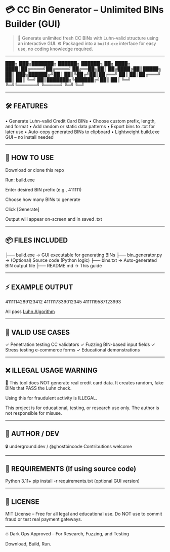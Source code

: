 # 💳 CC Bin Generator – Unlimited BINs Builder (GUI)

> 🧪 Generate unlimited fresh CC BINs with Luhn-valid structure using an interactive GUI.
> ⚙️ Packaged into a `build.exe` interface for easy use, no coding knowledge required.

---

███╗ ███╗███████╗ ██████╗ ██████╗ ██╗
████╗ ████║██╔════╝██╔════╝ ██╔══██╗██║
██╔████╔██║█████╗ ██║ ███╗██████╔╝██║
██║╚██╔╝██║██╔══╝ ██║ ██║██╔═══╝ ██║
██║ ╚═╝ ██║███████╗╚██████╔╝██║ ██║
╚═╝ ╚═╝╚══════╝ ╚═════╝ ╚═╝ ╚═╝



---

## 🛠️ FEATURES

• Generate Luhn-valid Credit Card BINs
• Choose custom prefix, length, and format
• Add random or static data patterns
• Export bins to .txt for later use
• Auto-copy generated BINs to clipboard
• Lightweight build.exe GUI – no install needed


---

## 🔧 HOW TO USE

Download or clone this repo

Run: build.exe

Enter desired BIN prefix (e.g., 411111)

Choose how many BINs to generate

Click [Generate]

Output will appear on-screen and in saved .txt


---

## 📦 FILES INCLUDED

├── build.exe → GUI executable for generating BINs
├── bin_generator.py → (Optional) Source code (Python logic)
├── bins.txt → Auto-generated BIN output file
├── README.md → This guide


---

## ⚡ EXAMPLE OUTPUT

4111114289123412
4111117339012345
4111119587123993


All pass [Luhn Algorithm](https://en.wikipedia.org/wiki/Luhn_algorithm)

---

## 🧪 VALID USE CASES

✓ Penetration testing CC validators
✓ Fuzzing BIN-based input fields
✓ Stress testing e-commerce forms
✓ Educational demonstrations


---

## ❌ ILLEGAL USAGE WARNING

🚨 This tool does NOT generate real credit card data.
It creates random, fake BINs that PASS the Luhn check.

Using this for fraudulent activity is ILLEGAL.

This project is for educational, testing, or research use only.
The author is not responsible for misuse.



---

## 🧠 AUTHOR / DEV

🔒 underground.dev / @ghostbincode
Contributions welcome



---

## 🧰 REQUIREMENTS (If using source code)

Python 3.11+
pip install -r requirements.txt (optional GUI version)


---

## 📃 LICENSE

MIT License – Free for all legal and educational use.
Do NOT use to commit fraud or test real payment gateways.


---

🔥 Dark Ops Approved – For Research, Fuzzing, and Testing


Download, Build, Run.
